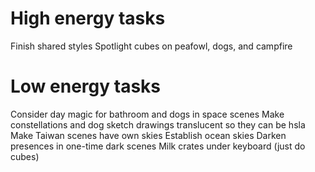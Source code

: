 # High energy tasks
Finish shared styles
Spotlight cubes on peafowl, dogs, and campfire

# Low energy tasks
Consider day magic for bathroom and dogs in space scenes
Make constellations and dog sketch drawings translucent so they can be hsla
Make Taiwan scenes have own skies
Establish ocean skies
Darken presences in one-time dark scenes
Milk crates under keyboard (just do cubes)
